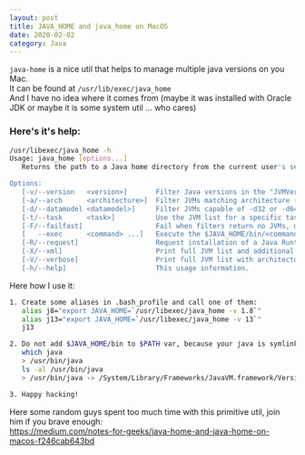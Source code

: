 ```yaml
---
layout: post
title: JAVA_HOME and java_home on MacOS
date: 2020-02-02
category: Java
---  
```


`java-home` is a nice util that helps to manage multiple java versions on you Mac.  
 It can be found at `/usr/lib/exec/java_home`  
 And I have no idea where it comes from (maybe it was installed with Oracle JDK or maybe it is some system util ... who cares)  
 
 ### Here's it's help:
 ```bash
/usr/libexec/java_home -h
Usage: java_home [options...]
    Returns the path to a Java home directory from the current user's settings.

Options:
    [-v/--version   <version>]       Filter Java versions in the "JVMVersion" form 1.X(+ or *).
    [-a/--arch      <architecture>]  Filter JVMs matching architecture (i386, x86_64, etc).
    [-d/--datamodel <datamodel>]     Filter JVMs capable of -d32 or -d64
    [-t/--task      <task>]          Use the JVM list for a specific task (Applets, WebStart, BundledApp, JNI, or CommandLine)
    [-F/--failfast]                  Fail when filters return no JVMs, do not continue with default.
    [   --exec      <command> ...]   Execute the $JAVA_HOME/bin/<command> with the remaining arguments.
    [-R/--request]                   Request installation of a Java Runtime if not installed.
    [-X/--xml]                       Print full JVM list and additional data as XML plist.
    [-V/--verbose]                   Print full JVM list with architectures.
    [-h/--help]                      This usage information.
```
Here how I use it:
```bash
1. Create some aliases in .bash_profile and call one of them:
   alias j8="export JAVA_HOME=`/usr/libexec/java_home -v 1.8`"
   alias j13="export JAVA_HOME=`/usr/libexec/java_home -v 13`"
   j13

2. Do not add $JAVA_HOME/bin to $PATH var, because your java is symlink to .../Commands/java which always checks $JAVA_HOME var
   which java
   > /usr/bin/java
   ls -al /usr/bin/java
   > /usr/bin/java -> /System/Library/Frameworks/JavaVM.framework/Versions/Current/Commands/java

3. Happy hacking!
```

Here some random guys spent too much time with this primitive util, join him if you brave enough:  
https://medium.com/notes-for-geeks/java-home-and-java-home-on-macos-f246cab643bd
